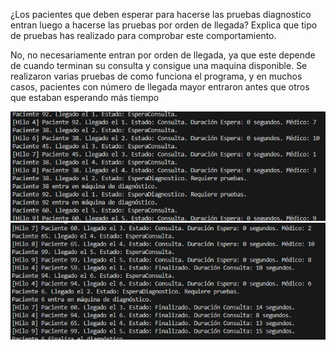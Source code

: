 ¿Los pacientes que deben esperar para hacerse las pruebas diagnostico entran luego a hacerse las pruebas por orden de llegada? Explica que tipo de pruebas has realizado para comprobar este comportamiento. 

No, no necesariamente entran por orden de llegada, ya que este depende de cuando terminan su consulta y consigue una maquina disponible.
Se realizaron varias pruebas de como funciona el programa, y en muchos casos, pacientes con número de llegada mayor entraron antes que otros que estaban esperando más tiempo

![alt text](image.png)
![alt text](image-1.png)
